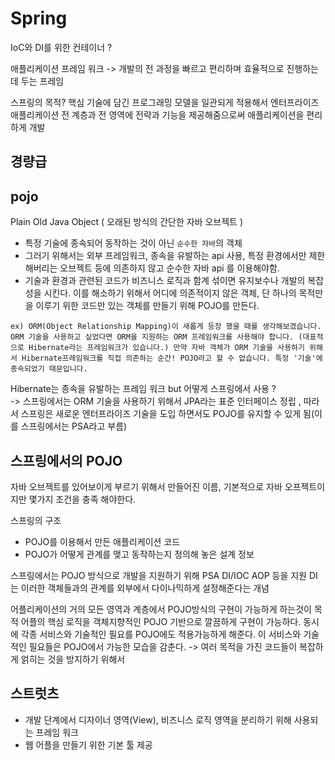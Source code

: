 # Spring

IoC와 DI를 위한 컨테이너 ?

애플리케이션 프레임 워크 -> 개발의 전 과정을 빠르고 편리하며 효율적으로 진행하는데 두는 프레임

스프링의 목적? 핵심 기술에 담긴 프로그래밍 모델을 일관되게 적용해서 엔터프라이즈 애플리케이션 전 계층과 전 영역에 전략과 기능을 제공해줌으로써 애플리케이션을 편리하게 개발

## 경량급



## pojo
Plain Old Java Object ( 오래된 방식의 간단한 자바 오브젝트 )
- 특정 기술에 종속되어 동작하는 것이 아닌 `순수한 자바`의 객체
- 그러기 위해서는 외부 프레임워크, 종속을 유발하는 api 사용, 특정 환경에서만 제한해버리는 오브젝트 등에 의존하지 않고 순수한 자바 api 를 이용해야함.
- 기술과 환경과 관련된 코드가 비즈니스 로직과 함계 섞이면 유지보수나 개발의 복잡성을 시킨다. 이를 해소하기 위해서 어디에 의존적이지 않은 객체,
단 하나의 목적만을 이루기 위한 코드만 있는 객체를 만들기 위해 POJO를 만든다.
```
ex) ORM(Object Relationship Mapping)이 새롭게 등장 했을 때를 생각해보겠습니다. ORM 기술을 사용하고 싶었다면 ORM을 지원하는 ORM 프레임워크를 사용해야 합니다. (대표적으로 Hibernate라는 프레임워크가 있습니다.) 만약 자바 객체가 ORM 기술을 사용하기 위해서 Hibernate프레임워크를 직접 의존하는 순간! POJO라고 할 수 없습니다. 특정 '기술'에 종속되었기 때문입니다.
```

Hibernate는 종속을 유발하는 프레임 워크 but 어떻게 스프링에서 사용 ?  
-> 스프링에서는 ORM 기술을 사용하기 위해서 JPA라는 표준 인터페이스 정립 , 따라서 스프링은 새로운 엔터프라이즈 기술을 도입 하면서도 POJO를 유지할 수 있게 됨(이를 스프링에서는 PSA라고 부름)


## 스프링에서의 POJO
자바 오브젝트를 있어보이게 부르기 위해서 만들어진 이름, 기본적으로 자바 오프젝트이지만 몇가지 조건을 충족 해야한다.

스프링의 구조
- POJO를 이용해서 만든 애플리케이션 코드
- POJO가 어떻게 관계를 맺고 동작하는지 정의해 놓은 설계 정보


스프링에서는 POJO 방식으로 개발을 지원하기 위해 PSA DI/IOC AOP 등을 지원
DI 는 이러한 객체들과의 관계를 외부에서 다이나믹하게 설정해준다는 개념

어플리케이션의 거의 모든 영역과 계층에서 POJO방식의 구현이 가능하게 하는것이 목적
어플의 핵심 로직을 객체지향적인 POJO 기반으로 깔끔하게 구현이 가능하다. 동시에 각종 서비스와 기술적인 필요를 POJO에도 적용가능하게 해준다.
이 서비스와 기술적인 필요들은 POJO에서 가능한 모습을 감춘다. -> 여러 목적을 가진 코드들이 복잡하게 얽히는 것을 방지하기 위해서



## 스트럿츠

- 개발 단계에서 디자이너 영역(View), 비즈니스 로직 영역을 분리하기 위해 사용되는 프레임 워크
- 웹 어플을 만들기 위한 기본 툴 제공
